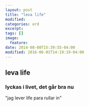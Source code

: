 ```yaml
---
layout: post
title: "leva life"
modified:
categories: ord
excerpt:
tags: []
image:
  feature:
date: 2014-08-08T15:39:55-04:00
modified: 2016-06-01T14:19:19-04:00
---
```


## leva life

### lyckas i livet, det går bra nu

"jag lever life para rullar in"
